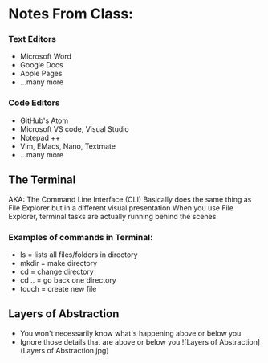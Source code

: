# Notes From Class:

### Text Editors
- Microsoft Word
- Google Docs
- Apple Pages
- ...many more

### Code Editors
- GitHub's Atom
- Microsoft VS code, Visual Studio
- Notepad ++
- Vim, EMacs, Nano, Textmate
- ...many more

## The Terminal
AKA: The Command Line Interface (CLI)
Basically does the same thing as File Explorer but in a different visual presentation
When you use File Explorer, terminal tasks are actually running behind the scenes

### Examples of commands in Terminal:
- ls = lists all files/folders in directory
- mkdir = make directory
- cd = change directory
- cd .. = go back one directory
- touch = create new file

## Layers of Abstraction
- You won't necessarily know what's happening above or below you
- Ignore those details that are above or below you
![Layers of Abstraction](Layers of Abstraction.jpg)


